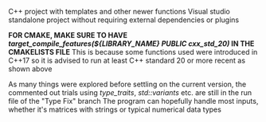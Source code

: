 C++ project with templates and other newer functions
Visual studio standalone project without requiring external dependencies or plugins

**FOR CMAKE, MAKE SURE TO HAVE _target_compile_features(${LIBRARY_NAME} PUBLIC cxx_std_20)_ IN THE CMAKELISTS FILE**
This is because some functions used were introduced in C++17 so it is advised to run at least C++ standard 20 or more recent as  shown above

As many things were explored before settling on the current version, the commented out trials using _type_traits_, _std::variants_ etc. are still in the run file of the "Type Fix" branch
The program can hopefully handle most inputs, whether it's matrices with strings or typical numerical data types
